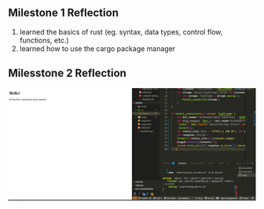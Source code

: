 ## Milestone 1 Reflection
1. learned the basics of rust (eg. syntax, data types, control flow, functions, etc.)
2. learned how to use the cargo package manager


## Milesstone 2 Reflection
![Commit 2 screen capture](/assets/milestone2.png)
